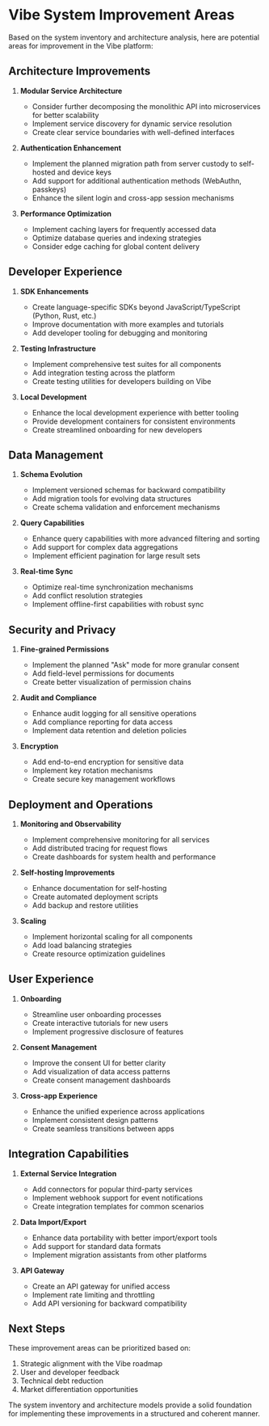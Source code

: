 # Vibe System Improvement Areas

Based on the system inventory and architecture analysis, here are potential areas for improvement in the Vibe platform:

## Architecture Improvements

1. **Modular Service Architecture**
   - Consider further decomposing the monolithic API into microservices for better scalability
   - Implement service discovery for dynamic service resolution
   - Create clear service boundaries with well-defined interfaces

2. **Authentication Enhancement**
   - Implement the planned migration path from server custody to self-hosted and device keys
   - Add support for additional authentication methods (WebAuthn, passkeys)
   - Enhance the silent login and cross-app session mechanisms

3. **Performance Optimization**
   - Implement caching layers for frequently accessed data
   - Optimize database queries and indexing strategies
   - Consider edge caching for global content delivery

## Developer Experience

1. **SDK Enhancements**
   - Create language-specific SDKs beyond JavaScript/TypeScript (Python, Rust, etc.)
   - Improve documentation with more examples and tutorials
   - Add developer tooling for debugging and monitoring

2. **Testing Infrastructure**
   - Implement comprehensive test suites for all components
   - Add integration testing across the platform
   - Create testing utilities for developers building on Vibe

3. **Local Development**
   - Enhance the local development experience with better tooling
   - Provide development containers for consistent environments
   - Create streamlined onboarding for new developers

## Data Management

1. **Schema Evolution**
   - Implement versioned schemas for backward compatibility
   - Add migration tools for evolving data structures
   - Create schema validation and enforcement mechanisms

2. **Query Capabilities**
   - Enhance query capabilities with more advanced filtering and sorting
   - Add support for complex data aggregations
   - Implement efficient pagination for large result sets

3. **Real-time Sync**
   - Optimize real-time synchronization mechanisms
   - Add conflict resolution strategies
   - Implement offline-first capabilities with robust sync

## Security and Privacy

1. **Fine-grained Permissions**
   - Implement the planned "Ask" mode for more granular consent
   - Add field-level permissions for documents
   - Create better visualization of permission chains

2. **Audit and Compliance**
   - Enhance audit logging for all sensitive operations
   - Add compliance reporting for data access
   - Implement data retention and deletion policies

3. **Encryption**
   - Add end-to-end encryption for sensitive data
   - Implement key rotation mechanisms
   - Create secure key management workflows

## Deployment and Operations

1. **Monitoring and Observability**
   - Implement comprehensive monitoring for all services
   - Add distributed tracing for request flows
   - Create dashboards for system health and performance

2. **Self-hosting Improvements**
   - Enhance documentation for self-hosting
   - Create automated deployment scripts
   - Add backup and restore utilities

3. **Scaling**
   - Implement horizontal scaling for all components
   - Add load balancing strategies
   - Create resource optimization guidelines

## User Experience

1. **Onboarding**
   - Streamline user onboarding processes
   - Create interactive tutorials for new users
   - Implement progressive disclosure of features

2. **Consent Management**
   - Improve the consent UI for better clarity
   - Add visualization of data access patterns
   - Create consent management dashboards

3. **Cross-app Experience**
   - Enhance the unified experience across applications
   - Implement consistent design patterns
   - Create seamless transitions between apps

## Integration Capabilities

1. **External Service Integration**
   - Add connectors for popular third-party services
   - Implement webhook support for event notifications
   - Create integration templates for common scenarios

2. **Data Import/Export**
   - Enhance data portability with better import/export tools
   - Add support for standard data formats
   - Implement migration assistants from other platforms

3. **API Gateway**
   - Create an API gateway for unified access
   - Implement rate limiting and throttling
   - Add API versioning for backward compatibility

## Next Steps

These improvement areas can be prioritized based on:
1. Strategic alignment with the Vibe roadmap
2. User and developer feedback
3. Technical debt reduction
4. Market differentiation opportunities

The system inventory and architecture models provide a solid foundation for implementing these improvements in a structured and coherent manner.